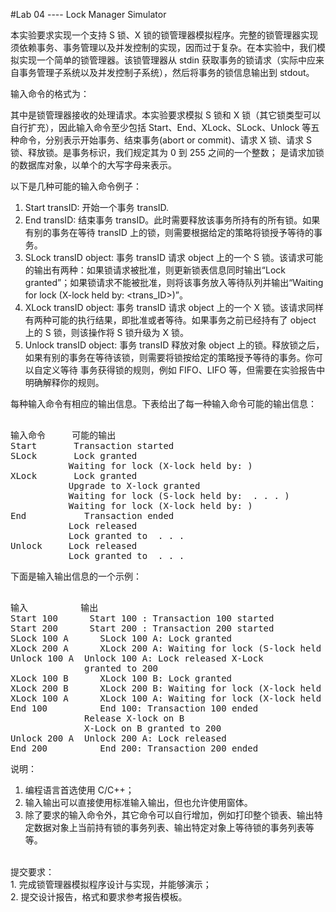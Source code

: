 #Lab 04 ---- Lock Manager Simulator 
 
本实验要求实现一个支持 S 锁、X 锁的锁管理器模拟程序。完整的锁管理器实现须依赖事务、事务管理以及并发控制的实现，因而过于复杂。在本实验中，我们模拟实现一个简单的锁管理器。该锁管理器从 stdin 获取事务的锁请求（实际中应来自事务管理子系统以及并发控制子系统），然后将事务的锁信息输出到 stdout。 
 
输入命令的格式为：<request type> <transaction ID> <object> 
 
其中<request type>是锁管理器接收的处理请求。本实验要求模拟 S 锁和 X 锁（其它锁类型可以自行扩充），因此输入命令至少包括 Start、End、XLock、SLock、Unlock 等五种命令，分别表示开始事务、结束事务(abort or commit)、请求 X 锁、请求 S 锁、释放锁。<transaction ID>是事务标识，我们规定其为 0 到 255 之间的一个整数；<object> 是请求加锁的数据库对象，以单个的大写字母来表示。 
 
以下是几种可能的输入命令例子： <br>
1.	Start transID: 开始一个事务 transID. <br>
2.	End transID: 结束事务 transID。此时需要释放该事务所持有的所有锁。如果有别的事务在等待 transID 上的锁，则需要根据给定的策略将锁授予等待的事务。 
3.	SLock transID object: 事务 transID 请求 object 上的一个 S 锁。该请求可能的输出有两种：如果锁请求被批准，则更新锁表信息同时输出“Lock granted”；如果锁请求不能被批准，则将该事务放入等待队列并输出“Waiting for lock (X-lock held by: 
<trans_ID>)”。 <br>
4.	XLock transID object: 事务 transID 请求 object 上的一个 X 锁。该请求同样有两种可能的执行结果，即批准或者等待。如果事务之前已经持有了 object 上的 S 锁，则该操作将 S 锁升级为 X 锁。 <br>
5.	Unlock transID object: 事务 transID 释放对象 object 上的锁。释放锁之后，如果有别的事务在等待该锁，则需要将锁按给定的策略授予等待的事务。你可以自定义等待
事务获得锁的规则，例如 FIFO、LIFO 等，但需要在实验报告中明确解释你的规则。 <br>
 
每种输入命令有相应的输出信息。下表给出了每一种输入命令可能的输出信息： <br>
<pre> 
输入命令 	 可能的输出 
Start 	    Transaction started 
SLock 	    Lock granted 
           Waiting for lock (X-lock held by: <trans_ID>) 
XLock 	    Lock granted 
           Upgrade to X-lock granted 
           Waiting for lock (S-lock held by: <transID> . . . <transID>)  
           Waiting for lock (X-lock held by: <trans_ID>) 
End 	      Transaction ended
           Lock released 
           Lock granted to <transID> . . . <transID> 
Unlock 	   Lock released 
           Lock granted to <transID> . . . <transID> 
</pre> 
下面是输入输出信息的一个示例： 
<pre>  
输入 	        输出 
Start 100 	   Start 100 : Transaction 100 started 
Start 200 	   Start 200 : Transaction 200 started 
SLock 100 A 	 SLock 100 A: Lock granted 
XLock 200 A 	 XLock 200 A: Waiting for lock (S-lock held by: 100) 
Unlock 100 A  Unlock 100 A: Lock released X-Lock 
              granted to 200 
XLock 100 B 	 XLock 100 B: Lock granted 
XLock 200 B 	 XLock 200 B: Waiting for lock (X-lock held by: 100) 
XLock 100 A 	 XLock 100 A: Waiting for lock (X-lock held by: 200) 
End 100 	     End 100: Transaction 100 ended 
              Release X-lock on B 
              X-Lock on B granted to 200 
Unlock 200 A  Unlock 200 A: Lock released 
End 200 	     End 200: Transaction 200 ended 
</pre>  
说明： 
 1.	编程语言首选使用 C/C++； <br>
 2.	输入输出可以直接使用标准输入输出，但也允许使用窗体。 <br>
 3.	除了要求的输入命令外，其它命令可以自行增加，例如打印整个锁表、输出特定数据对象上当前持有锁的事务列表、输出特定对象上等待锁的事务列表等等。 
 <br>
提交要求： <br>
 1.	完成锁管理器模拟程序设计与实现，并能够演示； <br>
 2.	提交设计报告，格式和要求参考报告模板。 <br>
